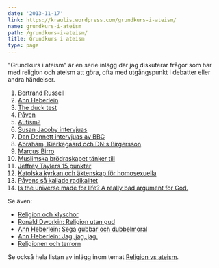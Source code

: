 ```yaml
---
date: '2013-11-17'
link: https://kraulis.wordpress.com/grundkurs-i-ateism/
name: grundkurs-i-ateism
path: /grundkurs-i-ateism/
title: Grundkurs i ateism
type: page
---
```

"Grundkurs i ateism" är en serie inlägg där jag diskuterar frågor som har med religion och ateism att göra, ofta med utgångspunkt i debatter eller andra händelser.

1. [Bertrand Russell](/posts/)
2. [Ann Heberlein](/posts/)
3. [The duck test](/posts/)
4. [Påven](/posts/)
5. [Autism?](/posts/)
6. [Susan Jacoby intervjuas](/posts/)
7. [Dan Dennett intervjuas av BBC](/posts/)
8. [Abraham, Kierkegaard och DN:s Birgersson](/posts/)
9. [Marcus Birro](/posts/)
10. [Muslimska brödraskapet tänker till](/posts/)
11. [Jeffrey Taylers 15 punkter](/posts/)
12. [Katolska kyrkan och äktenskap för homosexuella](/posts/)
13. [Påvens så kallade radikalitet](/posts/)
14. [Is the universe made for life? A really bad argument for God.](/posts/)

Se även:

- [Religion och klyschor](/posts/)
- [Ronald Dworkin: Religion utan gud](/posts/)
- [Ann Heberlein: Sega gubbar och dubbelmoral](/posts/)
- [Ann Heberlein: Jag, jag, jag.](/posts/)
- [Religionen och terrorn](/posts/)

Se också hela listan av inlägg inom temat [Religion vs ateism](/posts/).


